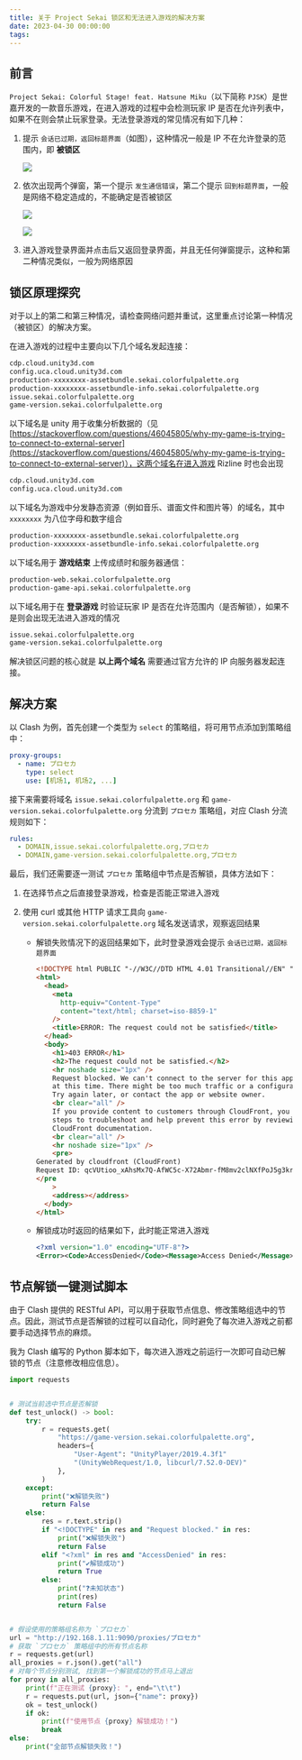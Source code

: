 ```yaml
---
title: 关于 Project Sekai 锁区和无法进入游戏的解决方案
date: 2023-04-30 00:00:00
tags:
---
```


## 前言

`Project Sekai: Colorful Stage! feat. Hatsune Miku`（以下简称 `PJSK`）是世嘉开发的一款音乐游戏，在进入游戏的过程中会检测玩家 IP 是否在允许列表中，如果不在则会禁止玩家登录。无法登录游戏的常见情况有如下几种：

1. 提示 `会话已过期，返回标题界面`（如图），这种情况一般是 IP 不在允许登录的范围内，即 **被锁区**

   ![](1682833256196.webp)

2. 依次出现两个弹窗，第一个提示 `发生通信错误`，第二个提示 `回到标题界面`，一般是网络不稳定造成的，不能确定是否被锁区

   ![](1682833260822.webp)

   ![](1682833264335.webp)

3. 进入游戏登录界面并点击后又返回登录界面，并且无任何弹窗提示，这种和第二种情况类似，一般为网络原因

## 锁区原理探究

对于以上的第二和第三种情况，请检查网络问题并重试，这里重点讨论第一种情况（被锁区）的解决方案。

在进入游戏的过程中主要向以下几个域名发起连接：

```bash
cdp.cloud.unity3d.com
config.uca.cloud.unity3d.com
production-xxxxxxxx-assetbundle.sekai.colorfulpalette.org
production-xxxxxxxx-assetbundle-info.sekai.colorfulpalette.org
issue.sekai.colorfulpalette.org
game-version.sekai.colorfulpalette.org
```

以下域名是 unity 用于收集分析数据的（见 [https://stackoverflow.com/questions/46045805/why-my-game-is-trying-to-connect-to-external-server](https://stackoverflow.com/questions/46045805/why-my-game-is-trying-to-connect-to-external-server)），这两个域名在进入游戏 Rizline 时也会出现

```bash
cdp.cloud.unity3d.com
config.uca.cloud.unity3d.com
```

以下域名为游戏中分发静态资源（例如音乐、谱面文件和图片等）的域名，其中 `xxxxxxxx` 为八位字母和数字组合

```bash
production-xxxxxxxx-assetbundle.sekai.colorfulpalette.org
production-xxxxxxxx-assetbundle-info.sekai.colorfulpalette.org
```

以下域名用于 **游戏结束** 上传成绩时和服务器通信：

```bash
production-web.sekai.colorfulpalette.org
production-game-api.sekai.colorfulpalette.org
```

以下域名用于在 **登录游戏** 时验证玩家 IP 是否在允许范围内（是否解锁），如果不是则会出现无法进入游戏的情况

```bash
issue.sekai.colorfulpalette.org
game-version.sekai.colorfulpalette.org
```

解决锁区问题的核心就是 **以上两个域名** 需要通过官方允许的 IP 向服务器发起连接。

## 解决方案

以 Clash 为例，首先创建一个类型为 `select` 的策略组，将可用节点添加到策略组中：

```yaml
proxy-groups:
  - name: プロセカ
    type: select
    use: [机场1, 机场2, ...]
```

接下来需要将域名 `issue.sekai.colorfulpalette.org` 和 `game-version.sekai.colorfulpalette.org` 分流到 `プロセカ` 策略组，对应 Clash 分流规则如下：

```yaml
rules:
  - DOMAIN,issue.sekai.colorfulpalette.org,プロセカ
  - DOMAIN,game-version.sekai.colorfulpalette.org,プロセカ
```

最后，我们还需要逐一测试 `プロセカ` 策略组中节点是否解锁，具体方法如下：

1. 在选择节点之后直接登录游戏，检查是否能正常进入游戏
2. 使用 curl 或其他 HTTP 请求工具向 `game-version.sekai.colorfulpalette.org` 域名发送请求，观察返回结果

   - 解锁失败情况下的返回结果如下，此时登录游戏会提示 `会话已过期，返回标题界面`

     ```html
     <!DOCTYPE html PUBLIC "-//W3C//DTD HTML 4.01 Transitional//EN" "http://www.w3.org/TR/html4/loose.dtd">
     <html>
       <head>
         <meta
           http-equiv="Content-Type"
           content="text/html; charset=iso-8859-1"
         />
         <title>ERROR: The request could not be satisfied</title>
       </head>
       <body>
         <h1>403 ERROR</h1>
         <h2>The request could not be satisfied.</h2>
         <hr noshade size="1px" />
         Request blocked. We can't connect to the server for this app or website
         at this time. There might be too much traffic or a configuration error.
         Try again later, or contact the app or website owner.
         <br clear="all" />
         If you provide content to customers through CloudFront, you can find
         steps to troubleshoot and help prevent this error by reviewing the
         CloudFront documentation.
         <br clear="all" />
         <hr noshade size="1px" />
         <pre>
     Generated by cloudfront (CloudFront)
     Request ID: qcVUtioo_xAhsMx7Q-AfWC5c-X72Abmr-fM8mv2clNXfPoJ5g3kr3g==
     </pre
         >
         <address></address>
       </body>
     </html>
     ```

   - 解锁成功时返回的结果如下，此时能正常进入游戏

     ```xml
     <?xml version="1.0" encoding="UTF-8"?>
     <Error><Code>AccessDenied</Code><Message>Access Denied</Message><RequestId>EJ865XKG7EW1Z5W6</RequestId><HostId>NhL8N6Fxgtpk4slR/6b+DSFiYhSscjPtujrr7ZKudMEgrJPn9Rd2qlBTvx02KIV3twIrtpQZkwg=</HostId></Error>
     ```

## 节点解锁一键测试脚本

由于 Clash 提供的 RESTful API，可以用于获取节点信息、修改策略组选中的节点。因此，测试节点是否解锁的过程可以自动化，同时避免了每次进入游戏之前都要手动选择节点的麻烦。

我为 Clash 编写的 Python 脚本如下，每次进入游戏之前运行一次即可自动已解锁的节点（注意修改相应信息）。

```python
import requests


# 测试当前选中节点是否解锁
def test_unlock() -> bool:
    try:
        r = requests.get(
            "https://game-version.sekai.colorfulpalette.org",
            headers={
                "User-Agent": "UnityPlayer/2019.4.3f1"
                "(UnityWebRequest/1.0, libcurl/7.52.0-DEV)"
            },
        )
    except:
        print("❌解锁失败")
        return False
    else:
        res = r.text.strip()
        if "<!DOCTYPE" in res and "Request blocked." in res:
            print("❌解锁失败")
            return False
        elif "<?xml" in res and "AccessDenied" in res:
            print("✔解锁成功")
            return True
        else:
            print("❓未知状态")
            print(res)
            return False


# 假设使用的策略组名称为 `プロセカ`
url = "http://192.168.1.11:9090/proxies/プロセカ"
# 获取 `プロセカ` 策略组中的所有节点名称
r = requests.get(url)
all_proxies = r.json().get("all")
# 对每个节点分别测试, 找到第一个解锁成功的节点马上退出
for proxy in all_proxies:
    print(f"正在测试 {proxy}: ", end="\t\t")
    r = requests.put(url, json={"name": proxy})
    ok = test_unlock()
    if ok:
        print(f"使用节点 {proxy} 解锁成功！")
        break
else:
    print("全部节点解锁失败！")
```
